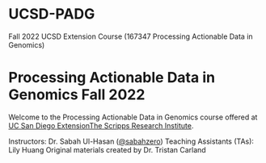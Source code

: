 # UCSD-PADG
Fall 2022 UCSD Extension Course (167347 Processing Actionable Data in Genomics)


# Processing Actionable Data in Genomics Fall 2022 
Welcome to the Processing Actionable Data in Genomics course offered at [UC San Diego ExtensionThe Scripps Research Institute](https://tinyurl.com/y64fxs46). </br>

Instructors: Dr. Sabah Ul-Hasan ([@sabahzero](https://github.com/sabahzero)) 
Teaching Assistants (TAs): Lily Huang 
Original materials created by Dr. Tristan Carland
